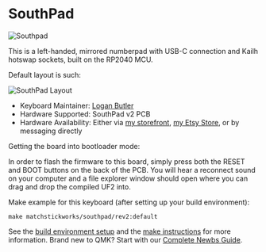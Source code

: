 # SouthPad

![Southpad](https://i.imgur.com/oXi69cuh.png)

This is a left-handed, mirrored numberpad with USB-C connection and Kailh hotswap sockets, built on the RP2040 MCU.

Default layout is such:

![SouthPad Layout](https://i.imgur.com/Zwxpa7a.png)

* Keyboard Maintainer: [Logan Butler](https://github.com/MatchstickWorks)
* Hardware Supported: SouthPad v2 PCB
* Hardware Availability: Either via [my storefront](https://matchstick.works), [my Etsy Store](https://www.etsy.com/shop/MatchstickWorksShop), or by messaging directly

Getting the board into bootloader mode:

In order to flash the firmware to this board, simply press both the RESET and BOOT buttons on the back of the PCB. You will hear a reconnect sound on your computer and a file explorer window should open where you can drag and drop the compiled UF2 into.

Make example for this keyboard (after setting up your build environment):

    make matchstickworks/southpad/rev2:default

See the [build environment setup](https://docs.qmk.fm/#/getting_started_build_tools) and the [make instructions](https://docs.qmk.fm/#/getting_started_make_guide) for more information. Brand new to QMK? Start with our [Complete Newbs Guide](https://docs.qmk.fm/#/newbs).
